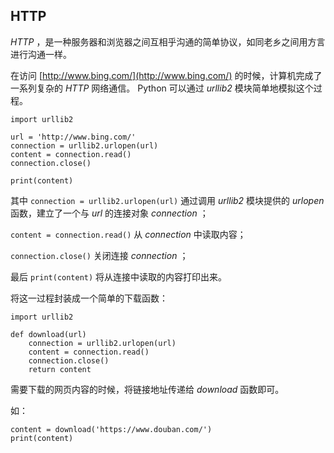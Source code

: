 ## HTTP ##
_HTTP_ ，是一种服务器和浏览器之间互相乎沟通的简单协议，如同老乡之间用方言进行沟通一样。

在访问 [http://www.bing.com/](http://www.bing.com/) 的时候，计算机完成了一系列复杂的 _HTTP_ 网络通信。
Python 可以通过 _urllib2_ 模块简单地模拟这个过程。

```
import urllib2

url = 'http://www.bing.com/'
connection = urllib2.urlopen(url)
content = connection.read()
connection.close()

print(content)
```

其中 ```connection = urllib2.urlopen(url)``` 通过调用 _urllib2_ 模块提供的 _urlopen_ 函数，建立了一个与 _url_ 的连接对象 _connection_ ；

```content = connection.read()``` 从 _connection_ 中读取内容；

```connection.close()``` 关闭连接 _connection_ ；

最后 ```print(content)``` 将从连接中读取的内容打印出来。

将这一过程封装成一个简单的下载函数：

```
import urllib2

def download(url)
    connection = urllib2.urlopen(url)
    content = connection.read()
    connection.close()
    return content
```

需要下载的网页内容的时候，将链接地址传递给 _download_ 函数即可。

如：

```
content = download('https://www.douban.com/')
print(content)
```

